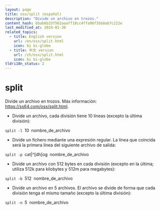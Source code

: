 ```yaml
---
layout: page
title: osx/split (español)
description: "Divide un archivo en trozos."
content_hash: bbab6b33f562aaaff18cc4ffa96f35b8ab7c222e
last_modified_at: 2024-01-30
related_topics:
  - title: English version
    url: /en/osx/split.html
    icon: bi bi-globe
  - title: 中文 version
    url: /zh/osx/split.html
    icon: bi bi-globe
tldri18n_status: 2
---
```

# split

Divide un archivo en trozos.
Más información: <https://ss64.com/osx/split.html>.

- Divide un archivo, cada división tiene 10 líneas (excepto la última división):

`split -l `<span class="tldr-var badge badge-pill bg-dark-lm bg-white-dm text-white-lm text-dark-dm font-weight-bold">10</span>` `<span class="tldr-var badge badge-pill bg-dark-lm bg-white-dm text-white-lm text-dark-dm font-weight-bold">nombre_de_archivo</span>

- Divide un fichero mediante una expresión regular. La línea que coincida será la primera línea del siguiente archivo de salida:

`split -p `<span class="tldr-var badge badge-pill bg-dark-lm bg-white-dm text-white-lm text-dark-dm font-weight-bold">cat|^[dh]og</span>` `<span class="tldr-var badge badge-pill bg-dark-lm bg-white-dm text-white-lm text-dark-dm font-weight-bold">nombre_de_archivo</span>

- Divide un archivo con 512 bytes en cada división (excepto en la última; utiliza 512k para kilobytes y 512m para megabytes):

`split -b `<span class="tldr-var badge badge-pill bg-dark-lm bg-white-dm text-white-lm text-dark-dm font-weight-bold">512</span>` `<span class="tldr-var badge badge-pill bg-dark-lm bg-white-dm text-white-lm text-dark-dm font-weight-bold">nombre_de_archivo</span>

- Divide un archivo en 5 archivos. El archivo se divide de forma que cada división tenga el mismo tamaño (excepto la última división):

`split -n `<span class="tldr-var badge badge-pill bg-dark-lm bg-white-dm text-white-lm text-dark-dm font-weight-bold">5</span>` `<span class="tldr-var badge badge-pill bg-dark-lm bg-white-dm text-white-lm text-dark-dm font-weight-bold">nombre_de_archivo</span>
